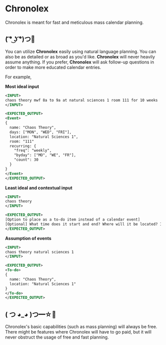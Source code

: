 # Chronolex
Chronolex is meant for fast and meticulous mass calendar planning. 

## ( ͡° ͜ʖ ͡°)つ📱
You can utilize **Chronolex** easily using natural language planning. You can also be as detailed or as broad as you'd like. **Chronolex** will never heavily assume anything. If you prefer, **Chronolex** will ask follow-up questions in order to make more educated calendar entries.    

For example, 

__Most ideal input__
```xml
<INPUT>
chaos theory mwf 8a to 9a at natural sciences 1 room 111 for 10 weeks
</INPUT>

<EXPECTED_OUTPUT>
<Event>
{
  name: "Chaos Theory",
  days: ["MON", "WED", "FRI"],
  location: "Natural Sciences 1",
  room: "111"
  recurring: {
    "freq": "weekly",
    "byday": ["MO", "WE", "FR"],
    "count": 30
  }
}
</Event>
</EXPECTED_OUTPUT>
```

__Least ideal and contextual input__
```xml
<INPUT>
chaos theory
</INPUT>

<EXPECTED_OUTPUT>
[Option to place as a to-do item instead of a calendar event]
[Optional] What time does it start and end? Where will it be located? Is this a recurring event? 
</EXPECTED_OUTPUT>
```

__Assumption of events__
```xml
<INPUT>
chaos theory natural sciences 1 
</INPUT>

<EXPECTED_OUTPUT>
<To-do>
{
  name: "Chaos Theory",
  location: "Natural Sciences 1"
}
</To-do>
</EXPECTED_OUTPUT>
```

## ( つ ◕_◕ )つ━☆💸
Chronolex's basic capabilities (such as mass planning) will always be free. There might be features where Chronolex will have to go paid, but it will never obstruct the usage of free and fast planning.


